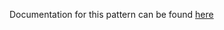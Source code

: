 Documentation for this pattern can be found [here](https://github.com/awslabs/aws-solutions-constructs/blob/main/source/patterns/%40aws-solutions-constructs/aws-cloudfront-apigateway-lambda/README.adoc)
